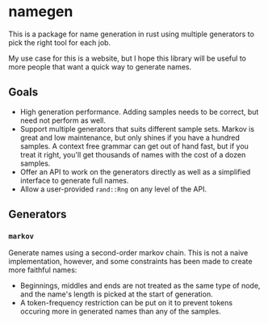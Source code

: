 # namegen

This is a package for name generation in rust using multiple generators to pick the right tool for each job.

My use case for this is a website, but I hope this library will be useful to more people that want a quick way to generate names.

## Goals

- High generation performance. Adding samples needs to be correct, but need not perform as well.
- Support multiple generators that suits different sample sets. Markov is great and low maintenance, but only shines if you have a hundred samples. A context free grammar can get out of hand fast, but if you treat it right, you'll get thousands of names with the cost of a dozen samples.
- Offer an API to work on the generators directly as well as a simplified interface to generate full names.
- Allow a user-provided `rand::Rng` on any level of the API.

## Generators

### `markov`
Generate names using a second-order markov chain. This is not a naive implementation, however, and some constraints has been made to create more faithful names:

- Beginnings, middles and ends are not treated as the same type of node, and the name's length is picked at the start of generation.
- A token-frequency restriction can be put on it to prevent tokens occuring more in generated names than any of the samples.